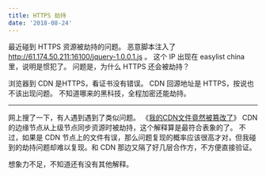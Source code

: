 ```yaml
---
title: HTTPS 劫持
date: '2018-08-24'
---
```


最近碰到 HTTPS 资源被劫持的问题。
恶意脚本注入了 http://61.174.50.211:16100/jquery-1.0.0.1.js 。
这个 IP 出现在 easylist china 里，说明是惯犯了。
问题是，为什么 HTTPS 还会被劫持？

浏览器到 CDN 是HTTPS，看证书没有错误。
CDN 回源地址是 HTTPS，按说也不该出现问题。
不知道哪来的黑科技，全程加密还能劫持。

---

网上搜了一下，有人遇到遇到了类似问题。
《[我的CDN文件竟然被篡改了](https://luojia.me/2018/05/05/%E6%88%91%E7%9A%84cdn%E6%96%87%E4%BB%B6%E7%AB%9F%E7%84%B6%E8%A2%AB%E7%AF%A1%E6%94%B9%E4%BA%86/)》
CDN 的边缘节点从上级节点同步资源时被劫持，这个解释算是最符合表象的了。
不过，如果是 CDN 节点上的文件有误，那么问题复现的概率应该很高才对，但我碰到的劫持问题却难以复现。和 CDN 那边又隔了好几层合作方，不方便直接验证。

想象力不足，不知道还有没有其他解释。
